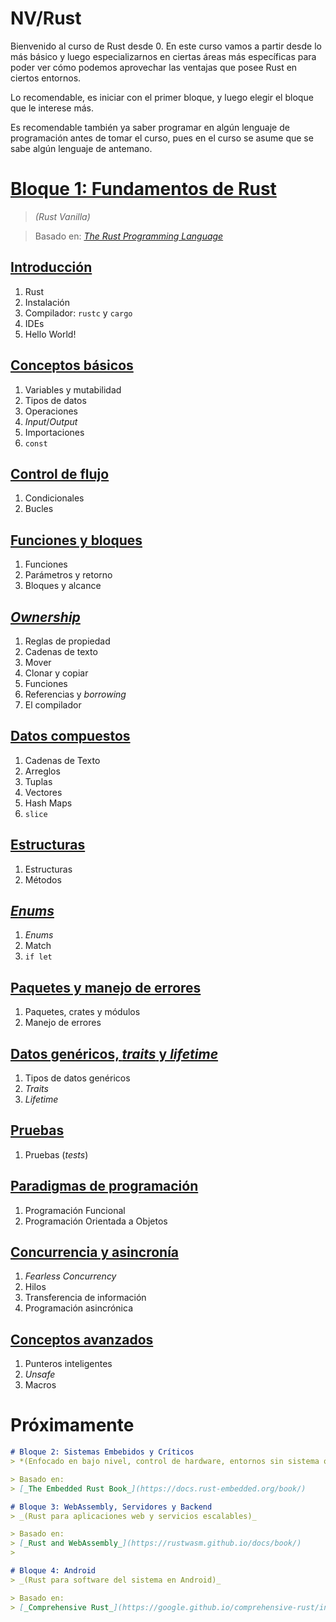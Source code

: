 # NV/Rust

Bienvenido al curso de Rust desde 0. En este curso vamos a partir desde lo más básico y luego especializarnos en ciertas áreas más específicas para poder ver cómo podemos aprovechar las ventajas que posee Rust en ciertos entornos.

Lo recomendable, es iniciar con el primer bloque, y luego elegir el bloque que le interese más.

Es recomendable también ya saber programar en algún lenguaje de programación antes de tomar el curso, pues en el curso se asume que se sabe algún lenguaje de antemano.

# [Bloque 1: Fundamentos de Rust](./Bloque%201%20-%20Fundamentos%20de%20Rust/)
>_(Rust Vanilla)_

> Basado en:
> [_The Rust Programming Language_](https://doc.rust-lang.org/book/title-page.html)

## [Introducción](./Bloque%201%20-%20Fundamentos%20de%20Rust/1.01%20-%20Introducción/Introducción.md)
1. Rust
2. Instalación
3. Compilador: `rustc` y `cargo`
4. IDEs
5. Hello World!

## [Conceptos básicos](./Bloque%201%20-%20Fundamentos%20de%20Rust/1.02%20-%20Conceptos%20Básicos/ConceptosBásicos.md)
1. Variables y mutabilidad
2. Tipos de datos
3. Operaciones
4. _Input_/_Output_
5. Importaciones
6. `const`

## [Control de flujo](./Bloque%201%20-%20Fundamentos%20de%20Rust/1.03%20-%20Control%20de%20Flujo/ControlDeFlujo.md)
1. Condicionales
2. Bucles

## [Funciones y bloques](./Bloque%201%20-%20Fundamentos%20de%20Rust/1.04%20-%20Funciones%20y%20Bloques/FuncionesYBloques.md)
1. Funciones
2. Parámetros y retorno
3. Bloques y alcance

## [_Ownership_](./Bloque%201%20-%20Fundamentos%20de%20Rust/1.05%20-%20Ownership/Ownership.md)
1. Reglas de propiedad
2. Cadenas de texto
3. Mover
4. Clonar y copiar
5. Funciones
6. Referencias y _borrowing_
7. El compilador

## [Datos compuestos](./Bloque%201%20-%20Fundamentos%20de%20Rust/1.06%20-%20Datos%20Compuestos/DatosCompuestos.md)
1. Cadenas de Texto
2. Arreglos
3. Tuplas
4. Vectores
5. Hash Maps
6. `slice`

## [Estructuras](./Bloque%201%20-%20Fundamentos%20de%20Rust/1.07%20-%20Estructuras/Estructuras.md)
1. Estructuras
2. Métodos

## [_Enums_](./Bloque%201%20-%20Fundamentos%20de%20Rust/1.08%20-%20Enums/Enums.md)
1. _Enums_
2. Match
3. `if let`

## [Paquetes y manejo de errores](./Bloque%201%20-%20Fundamentos%20de%20Rust/1.09%20-%20Paquetes%20y%20Manjeo%20de%20Errores/PaquetesYManejoDeErrores.md)
1. Paquetes, crates y módulos
2. Manejo de errores

## [Datos genéricos, _traits_ y _lifetime_](./Bloque%201%20-%20Fundamentos%20de%20Rust/1.10%20-%20Datos%20Genéricos,%20Taits%20y%20Lifetime/DatosGenéricosTraitsYLifetime.md)
1. Tipos de datos genéricos
2. _Traits_
3. _Lifetime_

## [Pruebas](./Bloque%201%20-%20Fundamentos%20de%20Rust/1.11%20-%20Pruebas/Pruebas.md)
1. Pruebas (_tests_)

## [Paradigmas de programación](./Bloque%201%20-%20Fundamentos%20de%20Rust/1.12%20-%20Paradígmas%20de%20Programación/PradígmasDeProgramación.md)
1. Programación Funcional
2. Programación Orientada a Objetos

## [Concurrencia y asincronía](./Bloque%201%20-%20Fundamentos%20de%20Rust/1.13%20-%20Concurrencia%20y%20Asincronía/ConcurrenciaAsincronia.md)
1. _Fearless Concurrency_
2. Hilos
3. Transferencia de información
4. Programación asincrónica

## [Conceptos avanzados](./Bloque%201%20-%20Fundamentos%20de%20Rust/1.14%20-%20Conceptos%20Avanzados/ConceptosAvanzados.md)
1. Punteros inteligentes
2. _Unsafe_
3. Macros

# Próximamente
```markdown
# Bloque 2: Sistemas Embebidos y Críticos  
> *(Enfocado en bajo nivel, control de hardware, entornos sin sistema operativo, y aplicaciones de tiempo real.)*  

> Basado en:
> [_The Embedded Rust Book_](https://docs.rust-embedded.org/book/)

# Bloque 3: WebAssembly, Servidores y Backend  
> _(Rust para aplicaciones web y servicios escalables)_

> Basado en:
> [_Rust and WebAssembly_](https://rustwasm.github.io/docs/book/)
>

# Bloque 4: Android  
> _(Rust para software del sistema en Android)_

> Basado en:
> [_Comprehensive Rust_](https://google.github.io/comprehensive-rust/index.html)
```